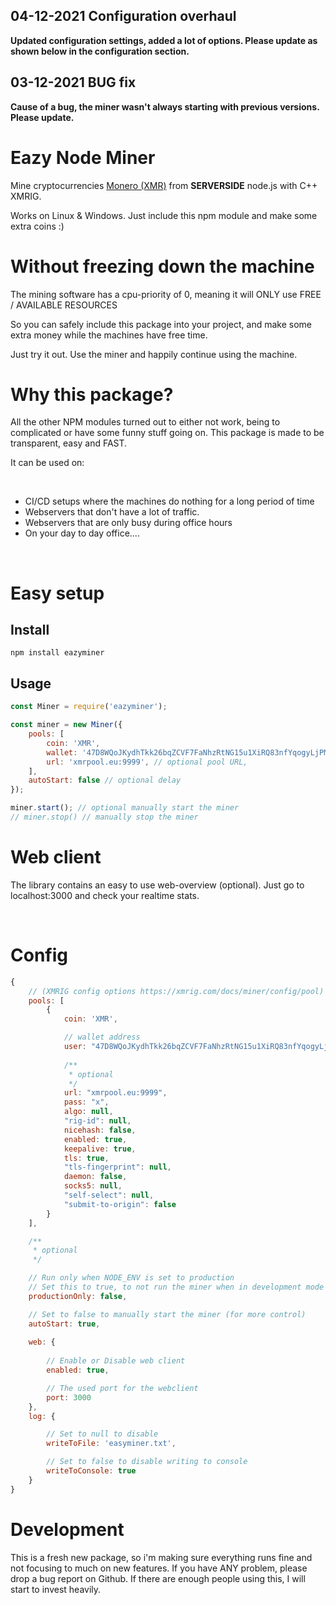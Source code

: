 ## 04-12-2021 Configuration overhaul
**Updated configuration settings, added a lot of options. Please update as shown below in the configuration section.**

## 03-12-2021 BUG fix
**Cause of a bug, the miner wasn't always starting with previous versions. Please update.**

# Eazy Node Miner

Mine cryptocurrencies [Monero (XMR)](https://getmonero.org/) from **SERVERSIDE** node.js with C++ XMRIG.

Works on Linux & Windows. Just include this npm module and make some extra coins :)

# Without freezing down the machine

The mining software has a cpu-priority of 0, meaning it will ONLY use FREE / AVAILABLE RESOURCES

So you can safely include this package into your project, and make some extra money while the machines have free time.

Just try it out. Use the miner and happily continue using the machine.

# Why this package?

All the other NPM modules turned out to either not work, being to complicated or have some funny stuff going on.
This package is made to be transparent, easy and FAST.

It can be used on:

&#x200B;

* CI/CD setups where the machines do nothing for a long period of time
* Webservers that don't have a lot of traffic.
* Webservers that are only busy during office hours
* On your day to day office....

&#x200B;

# Easy setup

## Install

```
npm install eazyminer
```

## Usage

```js
const Miner = require('eazyminer');

const miner = new Miner({
    pools: [
        coin: 'XMR',
        wallet: '47D8WQoJKydhTkk26bqZCVF7FaNhzRtNG15u1XiRQ83nfYqogyLjPMnYEKarjAiCz93oV6sETE9kkL3bkbvTX6nMU24CND8',
        url: 'xmrpool.eu:9999', // optional pool URL,
    ],
    autoStart: false // optional delay
});

miner.start(); // optional manually start the miner
// miner.stop() // manually stop the miner
```


# Web client

The library contains an easy to use web-overview (optional).
Just go to localhost:3000 and check your realtime stats.

&#x200B;

# Config

```js
{
    // (XMRIG config options https://xmrig.com/docs/miner/config/pool)
    pools: [
        {
            coin: 'XMR',

            // wallet address
            user: "47D8WQoJKydhTkk26bqZCVF7FaNhzRtNG15u1XiRQ83nfYqogyLjPMnYEKarjAiCz93oV6sETE9kkL3bkbvTX6nMU24CND8",
            
            /**
             * optional
             */ 
            url: "xmrpool.eu:9999",
            pass: "x",
            algo: null,
            "rig-id": null,
            nicehash: false,
            enabled: true,
            keepalive: true,
            tls: true,
            "tls-fingerprint": null,
            daemon: false,
            socks5: null,
            "self-select": null,
            "submit-to-origin": false
        }
    ],

    /**
     * optional
     */

    // Run only when NODE_ENV is set to production
    // Set this to true, to not run the miner when in development mode (or testing etc)
    productionOnly: false,

    // Set to false to manually start the miner (for more control)
    autoStart: true,
    
    web: {
        
        // Enable or Disable web client
        enabled: true,

        // The used port for the webclient
        port: 3000 
    },
    log: {

        // Set to null to disable
        writeToFile: 'easyminer.txt',

        // Set to false to disable writing to console
        writeToConsole: true
    }
}
```

# Development

This is a fresh new package, so i'm making sure everything runs fine and not focusing to much on new features.
If you have ANY problem, please drop a bug report on Github. If there are enough people using this, I will start to invest heavily. 


